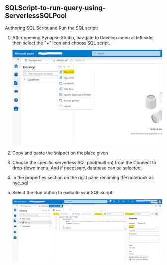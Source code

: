 ## SQLScript-to-run-query-using-ServerlessSQLPool

Authoring SQL Script and Run the SQL script:

1.	After opening Synapse Studio, navigate to Develop menu at left side, then select the "+" icon and choose SQL script.
     
     ![addSqlScript](./assets/04-add_sql_script.jpg "add sql script")

2.	Copy and paste the snippet on the place given

4.	Choose the specific serverless SQL pool(built-in) from the Connect to drop-down menu. And  if necessary, database can be selected.

6.	In the properties section on the right pane renaming the notebook as   nyc_sql

8.	Select the Run button to execute your SQL script.
     
     ![runSqlScript](./assets/04-run_sql_script.jpg "run sql script")
     
   


